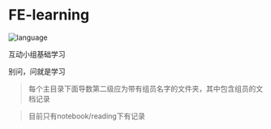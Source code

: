 # FE-learning

![language](https://img.shields.io/badge/language-javascript-orange.svg)



 互动小组基础学习
 
 别问，问就是学习

 > 每个主目录下面导数第二级应为带有组员名字的文件夹，其中包含组员的文档记录
 
 > 目前只有notebook/reading下有记录
